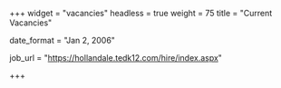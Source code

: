 +++
widget = "vacancies"
headless = true
weight = 75
title = "Current Vacancies"

date_format = "Jan 2, 2006"

job_url = "https://hollandale.tedk12.com/hire/index.aspx"

+++
